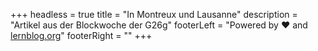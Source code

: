 +++
headless = true
title = "In Montreux und Lausanne"
description = "Artikel aus der Blockwoche der G26g"
footerLeft = "Powered by ❤️ and [lernblog.org](https://www.lernblog.org)"
footerRight = ""
+++
